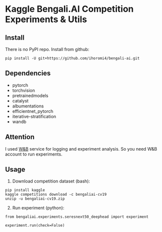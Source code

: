 # Kaggle Bengali.AI Competition Experiments & Utils

## Install

There is no PyPI repo. Install from github:

```
pip install -U git+https://github.com/ihoromi4/bengali-ai.git
```

## Dependencies

* pytorch
* torchvision
* pretrainedmodels
* catalyst
* albumentations
* efficientnet_pytorch
* iterative-stratification
* wandb

## Attention

I used [W&B](www.wandb.com) service for logging and experiment analysis. So you need W&B account to run experiments.

## Usage

1. Download competition dataset (bash):

```
pip install kaggle
kaggle competitions download -c bengaliai-cv19
unzip -u bengaliai-cv19.zip
```

2. Run experiment (python):

```
from bengaliai.experiments.seresnext50_deephead import experiment

experiment.run(check=False)
```
